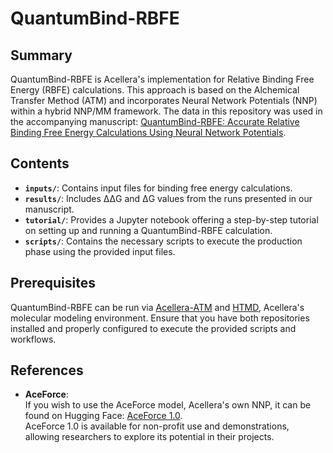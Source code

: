 # QuantumBind-RBFE

## Summary

QuantumBind-RBFE is Acellera's implementation for Relative Binding Free Energy (RBFE) calculations. This approach is based on the Alchemical Transfer Method (ATM) and incorporates Neural Network Potentials (NNP) within a hybrid NNP/MM framework. The data in this repository was used in the accompanying manuscript: [QuantumBind-RBFE: Accurate Relative Binding Free Energy Calculations Using Neural Network Potentials](https://arxiv.org/abs/2501.01811).

## Contents

- **`inputs/`**: Contains input files for binding free energy calculations.
- **`results/`**: Includes ΔΔG and ΔG values from the runs presented in our manuscript.
- **`tutorial/`**: Provides a Jupyter notebook offering a step-by-step tutorial on setting up and running a QuantumBind-RBFE calculation.
- **`scripts/`**: Contains the necessary scripts to execute the production phase using the provided input files.

## Prerequisites

QuantumBind-RBFE can be run via [Acellera-ATM](https://github.com/Acellera/atm) and [HTMD](https://software.acellera.com/htmd/index.html), Acellera's molecular modeling environment. Ensure that you have both repositories installed and properly configured to execute the provided scripts and workflows.

## References

- **AceForce**:  
  If you wish to use the AceForce model, Acellera's own NNP, it can be found on Hugging Face: [AceForce 1.0](https://huggingface.co/Acellera/AceForce-1.0).  
  AceForce 1.0 is available for non-profit use and demonstrations, allowing researchers to explore its potential in their projects.

